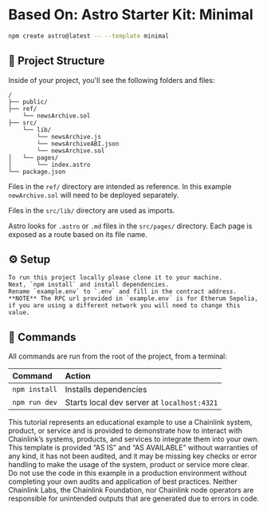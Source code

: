 # Based On: Astro Starter Kit: Minimal

```sh
npm create astro@latest -- --template minimal
```

## 🚀 Project Structure

Inside of your project, you'll see the following folders and files:

```text
/
├── public/
├── ref/
    └── newsArchive.sol
├── src/
    └── lib/
        └── newsArchive.js
        └── newsArchiveABI.json
        └── newsArchive.sol
│   └── pages/
│       └── index.astro
└── package.json
```

Files in the `ref/` directory are intended as reference. In this example `newArchive.sol` will need to be deployed separately.

Files in the `src/lib/` directory are used as imports. 

Astro looks for `.astro` or `.md` files in the `src/pages/` directory. Each page is exposed as a route based on its file name.



## ⚙️ Setup
    To run this project locally please clone it to your machine.
    Next, `npm install` and install dependencies.
    Rename `example.env` to `.env` and fill in the contract address.
    **NOTE** The RPC url provided in `example.env` is for Etherum Sepolia, if you are using a different network you will need to change this value.

## 🧞 Commands

All commands are run from the root of the project, from a terminal:

| Command                   | Action                                           |
| :------------------------ | :----------------------------------------------- |
| `npm install`             | Installs dependencies                            |
| `npm run dev`             | Starts local dev server at `localhost:4321`      |


This tutorial represents an educational example to use a Chainlink system, product, or service and is provided to demonstrate how to interact with Chainlink’s systems, products, and services to integrate them into your own. This template is provided “AS IS” and “AS AVAILABLE” without warranties of any kind, it has not been audited, and it may be missing key checks or error handling to make the usage of the system, product or service more clear. Do not use the code in this example in a production environment without completing your own audits and application of best practices. Neither Chainlink Labs, the Chainlink Foundation, nor Chainlink node operators are responsible for unintended outputs that are generated due to errors in code.